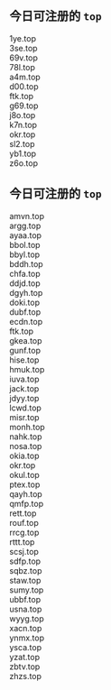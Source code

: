 
## 今日可注册的 `top`
>
1ye.top   
3se.top   
69v.top   
78l.top   
a4m.top   
d00.top   
ftk.top   
g69.top   
j8o.top   
k7n.top   
okr.top   
sl2.top   
yb1.top   
z6o.top   


## 今日可注册的 `top`
>
amvn.top   
argg.top   
ayaa.top   
bbol.top   
bbyl.top   
bddh.top   
chfa.top   
ddjd.top   
dgyh.top   
doki.top   
dubf.top   
ecdn.top   
ftk.top   
gkea.top   
gunf.top   
hise.top   
hmuk.top   
iuva.top   
jack.top   
jdyy.top   
lcwd.top   
misr.top   
monh.top   
nahk.top   
nosa.top   
okia.top   
okr.top   
okul.top   
ptex.top   
qayh.top   
qmfp.top   
rett.top   
rouf.top   
rrcg.top   
rttt.top   
scsj.top   
sdfp.top   
sqbz.top   
staw.top   
sumy.top   
ubbf.top   
usna.top   
wyyg.top   
xacn.top   
ynmx.top   
ysca.top   
yzat.top   
zbtv.top   
zhzs.top   

